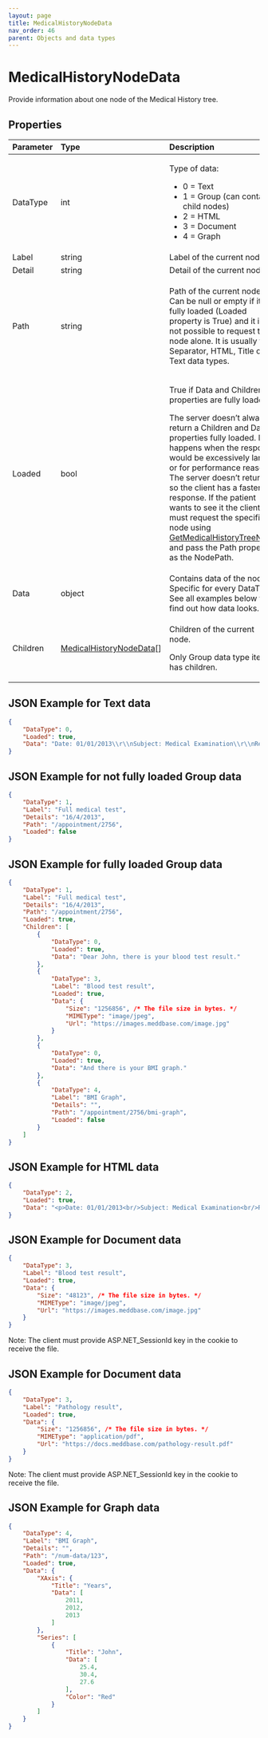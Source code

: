 ```yaml
---
layout: page
title: MedicalHistoryNodeData
nav_order: 46
parent: Objects and data types
---
```


# MedicalHistoryNodeData

Provide information about one node of the Medical History tree.

## Properties

<table>
    <thead>
        <tr>
            <th style="text-align: left">Parameter</th>
            <th style="text-align: left">Type</th>
            <th style="text-align: left">Description</th>
        </tr>
    </thead>
    <tbody>
        <tr>
            <td>DataType</td>
            <td>int</td>
            <td>
                <p>Type of data:</p>
                <ul>
                    <li>0 = Text</li>
                    <li>1 = Group (can contain child nodes)</li>
                    <li>2 = HTML</li>
                    <li>3 = Document</li>
                    <li>4 = Graph</li>
                </ul>
            </td>
        </tr>
        <tr>
            <td>Label</td>
            <td>string</td>
            <td>Label of the current node.</td>
        </tr>
        <tr>
            <td>Detail</td>
            <td>string</td>
            <td>Detail of the current node.</td>
        </tr>
        <tr>
            <td>Path</td>
            <td>string</td>
            <td>
                <p>Path of the current node. Can be null or empty if it is fully loaded (Loaded property is True) and it
                    is not possible to request this node alone. It is usually for Separator, HTML, Title or Text data
                    types.</p>
            </td>
        </tr>
        <tr>
            <td>Loaded</td>
            <td>bool</td>
            <td>
                <p>True if Data and Children properties are fully loaded.</p>
                <p>
                    The server doesn’t always return a Children and Data properties fully loaded. It happens when the
                    response would be excessively large or for performance reasons. The server doesn’t return it so the
                    client has a faster response. If the patient wants to see it the client must request the specific
                    node using <a href="../medical-history/getmedicalhistorytreenode">GetMedicalHistoryTreeNode</a> and pass the Path property as the NodePath.
                </p>
            </td>
        </tr>
        <tr>
            <td>Data</td>
            <td>object</td>
            <td>Contains data of the node. Specific for every DataType. See all examples below to find out how data looks.</td>
        </tr>
        <tr>
            <td>Children</td>
            <td><a href="../objects-and-data-types/medicalhistorynodedata">MedicalHistoryNodeData</a>[]</td>
            <td>
                <p>Children of the current node.</p>
                <p>Only Group data type item has children.</p>
            </td>
        </tr>
    </tbody>
</table>

## JSON Example for Text data

```json
{
    "DataType": 0,
    "Loaded": true,
    "Data": "Date: 01/01/2013\\r\\nSubject: Medical Examination\\r\\nRef/nr: ABC-1231243\\r\\n\\r\\nName: Mister X\\r\\nAge: 30\\r\\n\\r\\nGender: Male"
}
```

## JSON Example for not fully loaded Group data

```json
{
    "DataType": 1,
    "Label": "Full medical test",
    "Details": "16/4/2013",
    "Path": "/appointment/2756",
    "Loaded": false
}
```

## JSON Example for fully loaded Group data

```json
{
    "DataType": 1,
    "Label": "Full medical test",
    "Details": "16/4/2013",
    "Path": "/appointment/2756",
    "Loaded": true,
    "Children": [
        {
            "DataType": 0,
            "Loaded": true,
            "Data": "Dear John, there is your blood test result."
        },
        {
            "DataType": 3,
            "Label": "Blood test result",
            "Loaded": true,
            "Data": {
                "Size": "1256856", /* The file size in bytes. */
                "MIMEType": "image/jpeg",
                "Url": "https://images.meddbase.com/image.jpg"
            }
        },
        {
            "DataType": 0,
            "Loaded": true,
            "Data": "And there is your BMI graph."
        },
        {
            "DataType": 4,
            "Label": "BMI Graph",
            "Details": "",
            "Path": "/appointment/2756/bmi-graph",
            "Loaded": false
        }
    ]
}
```

## JSON Example for HTML data

```json
{
    "DataType": 2,
    "Loaded": true,
    "Data": "<p>Date: 01/01/2013<br/>Subject: Medical Examination<br/>Ref/nr: ABC-1231243<br/><br/>Name: Mister X<br/>Age: 30<br/>Gender: Male</p><hr/><table><tr><td>Table</td><td>Example</td></tr></table>"
}
```

## JSON Example for Document data

```json
{
    "DataType": 3,
    "Label": "Blood test result",
    "Loaded": true,
    "Data": {
        "Size": "48123", /* The file size in bytes. */
        "MIMEType": "image/jpeg",
        "Url": "https://images.meddbase.com/image.jpg"
    }
}
```

Note: The client must provide ASP.NET_SessionId key in the cookie to receive the file.

## JSON Example for Document data

```json
{
    "DataType": 3,
    "Label": "Pathology result",
    "Loaded": true,
    "Data": {
        "Size": "1256856", /* The file size in bytes. */
        "MIMEType": "application/pdf",
        "Url": "https://docs.meddbase.com/pathology-result.pdf"
    }
}
```

Note: The client must provide ASP.NET_SessionId key in the cookie to receive the file.

## JSON Example for Graph data

```json
{
    "DataType": 4,
    "Label": "BMI Graph",
    "Details": "",
    "Path": "/num-data/123",
    "Loaded": true,
    "Data": {
        "XAxis": {
            "Title": "Years",
            "Data": [
                2011,
                2012,
                2013
            ]
        },
        "Series": [
            {
                "Title": "John",
                "Data": [
                    25.4,
                    30.4,
                    27.6
                ],
                "Color": "Red"
            }
        ]
    }
}
```
